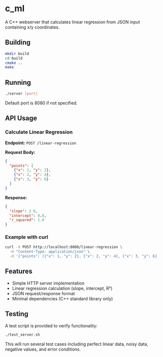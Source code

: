 # c_ml

A C++ webserver that calculates linear regression from JSON input containing x/y coordinates.

## Building

```bash
mkdir build
cd build
cmake ..
make
```

## Running

```bash
./server [port]
```

Default port is 8080 if not specified.

## API Usage

### Calculate Linear Regression

**Endpoint:** `POST /linear-regression`

**Request Body:**
```json
{
  "points": [
    {"x": 1, "y": 2},
    {"x": 2, "y": 4},
    {"x": 3, "y": 6}
  ]
}
```

**Response:**
```json
{
  "slope": 2.0,
  "intercept": 0.0,
  "r_squared": 1.0
}
```

### Example with curl

```bash
curl -X POST http://localhost:8080/linear-regression \
  -H "Content-Type: application/json" \
  -d '{"points": [{"x": 1, "y": 2}, {"x": 2, "y": 4}, {"x": 3, "y": 6}]}'
```

## Features

- Simple HTTP server implementation
- Linear regression calculation (slope, intercept, R²)
- JSON request/response format
- Minimal dependencies (C++ standard library only)

## Testing

A test script is provided to verify functionality:

```bash
./test_server.sh
```

This will run several test cases including perfect linear data, noisy data, negative values, and error conditions.